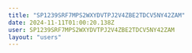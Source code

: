 ```yaml
---
title: "SP1239SRF7MPS2WXYDVTPJ2V4ZBE2TDCV5NY42ZAM"
date: 2024-11-11T01:00:20.138Z
user: SP1239SRF7MPS2WXYDVTPJ2V4ZBE2TDCV5NY42ZAM
layout: "users"
---
```

    